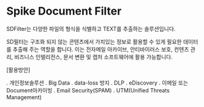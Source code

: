 # Spike Document Filter 

SDFilter는 다양한 파일의 형식을 식별하고 TEXT를 추출하는 솔루션입니다.

SD필터는 구조화 되지 않는 콘텐츠에서 가치있는 정보로 활용할 수 있게 필요한 데이터를 추출해 주는 역할을 합니다.
이는 전자메일 아카이브, 안티바이러스 보호, 컨텐츠 관리, 비즈니스 인텔리전스, 문서 변환 및 캡처 소프트웨어에 활용 가능합니다.

[활용방안]

. 개인정보솔루션
. Big Data
. data-loss 방지
. DLP
. eDiscovery
. 이메일 또는 Document아카이빙
. Email Security(SPAM)
. UTM(Unified Threats Management)
